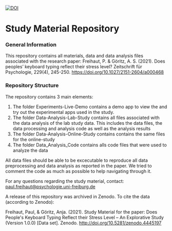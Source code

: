 [![DOI](https://zenodo.org/badge/DOI/10.5281/zenodo.4445197.svg)](https://doi.org/10.5281/zenodo.4445197)

# Study Material Repository

### General Information

This repository contains all materials, data and data analysis files associated with the research paper: Freihaut, P. & Göritz, A. S. (2021). Does peoples’ keyboard typing reflect their stress level? Zeitschrift für Psychologie, 229(4), 245-250. https://doi.org/10.1027/2151-2604/a000468


### Repository Structure

The repository contains 3 main elements:

1. The folder Experiments-Live-Demo contains a demo app to view the and try out the experimental apps used in the study.
2. The folder Data-Analysis-Lab-Study contains all files associated with the data analysis of the lab study data. This includes the data files, the data processing and analysis code as well as the analysis results
3. The folder Data-Analysis-Online-Study contains contains the same files for the online-study
4. The folder Data_Analysis_Code contains alls code files that were used to analyze the data

All data files should be able to be excecutable to reproduce all data preprocessing and data analysis as reported in the paper.
We tried to comment the code as much as possible to help navigating through it.

For any questions regarding the study material, contact: paul.freihaut@psychologie.uni-freiburg.de

A release of this repository was archived in Zenodo. To cite the data (according to Zenodo):

Freihaut, Paul, & Göritz, Anja. (2021). Study Material for the paper: Does People's Keyboard Typing Reflect their Stress Level – An Explorative Study (Version 1.0.0) [Data set]. Zenodo. http://doi.org/10.5281/zenodo.4445197
